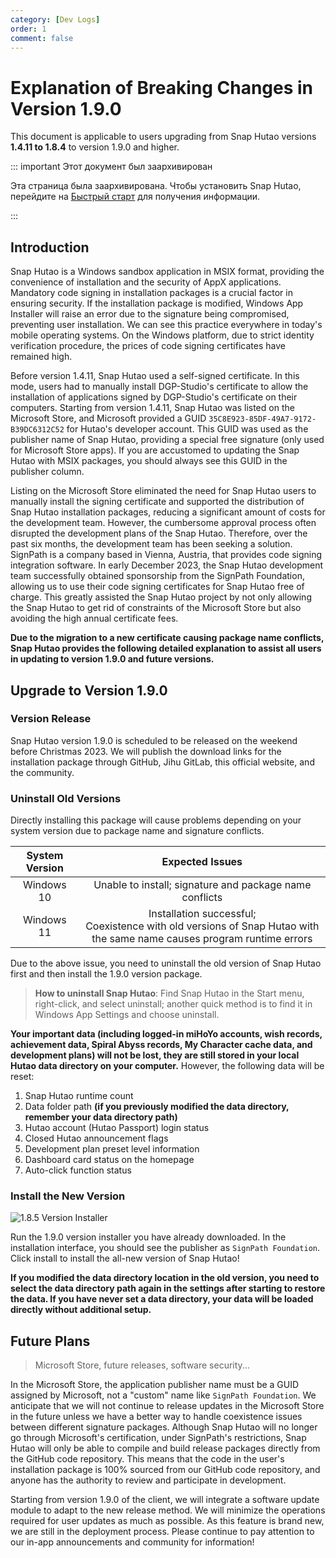 ```yaml
---
category: [Dev Logs]
order: 1
comment: false
---
```


# Explanation of Breaking Changes in Version 1.9.0

This document is applicable to users upgrading from Snap Hutao versions **1.4.11 to 1.8.4** to version 1.9.0 and higher.

::: important Этот документ был заархивирован

Эта страница была заархивирована. Чтобы установить Snap Hutao, перейдите на [Быстрый старт](../quick-start.md) для получения информации.

:::


## Introduction

Snap Hutao is a Windows sandbox application in MSIX format, providing the convenience of installation and the security of AppX applications. Mandatory code signing in installation packages is a crucial factor in ensuring security. If the installation package is modified, Windows App Installer will raise an error due to the signature being compromised, preventing user installation. We can see this practice everywhere in today's mobile operating systems. On the Windows platform, due to strict identity verification procedure, the prices of code signing certificates have remained high.

Before version 1.4.11, Snap Hutao used a self-signed certificate. In this mode, users had to manually install DGP-Studio's certificate to allow the installation of applications signed by DGP-Studio's certificate on their computers. Starting from version 1.4.11, Snap Hutao was listed on the Microsoft Store, and Microsoft provided a GUID `35C8E923-85DF-49A7-9172-B39DC6312C52` for Hutao's developer account. This GUID was used as the publisher name of Snap Hutao, providing a special free signature (only used for Microsoft Store apps). If you are accustomed to updating the Snap Hutao with MSIX packages, you should always see this GUID in the publisher column.

Listing on the Microsoft Store eliminated the need for Snap Hutao users to manually install the signing certificate and supported the distribution of Snap Hutao installation packages, reducing a significant amount of costs for the development team. However, the cumbersome approval process often disrupted the development plans of the Snap Hutao. Therefore, over the past six months, the development team has been seeking a solution. SignPath is a company based in Vienna, Austria, that provides code signing integration software. In early December 2023, the Snap Hutao development team successfully obtained sponsorship from the SignPath Foundation, allowing us to use their code signing certificates for Snap Hutao free of charge. This greatly assisted the Snap Hutao project by not only allowing the Snap Hutao to get rid of constraints of the Microsoft Store but also avoiding the high annual certificate fees.

**Due to the migration to a new certificate causing package name conflicts, Snap Hutao provides the following detailed explanation to assist all users in updating to version 1.9.0 and future versions.**

## Upgrade to Version 1.9.0

### Version Release

Snap Hutao version 1.9.0 is scheduled to be released on the weekend before Christmas 2023. We will publish the download links for the installation package through GitHub, Jihu GitLab, this official website, and the community.

### Uninstall Old Versions

Directly installing this package will cause problems depending on your system version due to package name and signature conflicts.

| System Version |                                                      Expected Issues                                                      |
| :------------: | :-----------------------------------------------------------------------------------------------------------------------: |
|   Windows 10   |                                  Unable to install; signature and package name conflicts                                  |
|   Windows 11   | Installation successful;<br/>Coexistence with old versions of Snap Hutao with the same name causes program runtime errors |

Due to the above issue, you need to uninstall the old version of Snap Hutao first and then install the 1.9.0 version package.

> **How to uninstall Snap Hutao**: Find Snap Hutao in the Start menu, right-click, and select uninstall; another quick method is to find it in Windows App Settings and choose uninstall.

**Your important data (including logged-in miHoYo accounts, wish records, achievement data, Spiral Abyss records, My Character cache data, and development plans) will not be lost, they are still stored in your local Hutao data directory on your computer.** However, the following data will be reset:

1. Snap Hutao runtime count
2. Data folder path **(if you previously modified the data directory, remember your data directory path)**
3. Hutao account (Hutao Passport) login status
4. Closed Hutao announcement flags
5. Development plan preset level information
6. Dashboard card status on the homepage
7. Auto-click function status

### Install the New Version

![1.8.5 Version Installer](/images/202312/1-8-5-installer.png)

Run the 1.9.0 version installer you have already downloaded. In the installation interface, you should see the publisher as `SignPath Foundation`. Click install to install the all-new version of Snap Hutao!

**If you modified the data directory location in the old version, you need to select the data directory path again in the settings after starting to restore the data. If you have never set a data directory, your data will be loaded directly without additional setup.**

## Future Plans

> Microsoft Store, future releases, software security...

In the Microsoft Store, the application publisher name must be a GUID assigned by Microsoft, not a "custom" name like `SignPath Foundation`. We anticipate that we will not continue to release updates in the Microsoft Store in the future unless we have a better way to handle coexistence issues between different signature packages. Although Snap Hutao will no longer go through Microsoft's certification, under SignPath's restrictions, Snap Hutao will only be able to compile and build release packages directly from the GitHub code repository. This means that the code in the user's installation package is 100% sourced from our GitHub code repository, and anyone has the authority to review and participate in development.

Starting from version 1.9.0 of the client, we will integrate a software update module to adapt to the new release method. We will minimize the operations required for user updates as much as possible. As this feature is brand new, we are still in the deployment process. Please continue to pay attention to our in-app announcements and community for information!
